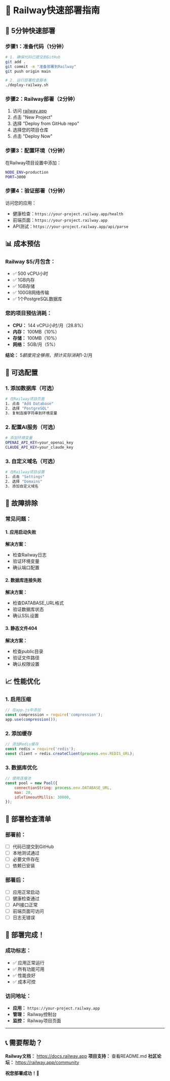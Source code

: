 # 🚀 Railway快速部署指南

## 🎯 5分钟快速部署

### 步骤1：准备代码（1分钟）
```bash
# 1. 确保代码已提交到GitHub
git add .
git commit -m "准备部署到Railway"
git push origin main

# 2. 运行部署检查脚本
./deploy-railway.sh
```

### 步骤2：Railway部署（2分钟）
1. 访问 [railway.app](https://railway.app)
2. 点击 "New Project"
3. 选择 "Deploy from GitHub repo"
4. 选择您的项目仓库
5. 点击 "Deploy Now"

### 步骤3：配置环境（1分钟）
在Railway项目设置中添加：
```bash
NODE_ENV=production
PORT=3000
```

### 步骤4：验证部署（1分钟）
访问您的应用：
- 健康检查：`https://your-project.railway.app/health`
- 前端页面：`https://your-project.railway.app`
- API测试：`https://your-project.railway.app/api/parse`

## 📊 成本预估

### Railway $5/月包含：
- ✅ 500 vCPU小时
- ✅ 1GB内存
- ✅ 1GB存储
- ✅ 100GB网络传输
- ✅ 1个PostgreSQL数据库

### 您的项目预估消耗：
- **CPU：** 144 vCPU小时/月（28.8%）
- **内存：** 100MB（10%）
- **存储：** 100MB（10%）
- **网络：** 5GB/月（5%）

**结论：** $5额度完全够用，预计实际消耗$1-2/月

## 🔧 可选配置

### 1. 添加数据库（可选）
```bash
# 在Railway项目页面
1. 点击 "Add Database"
2. 选择 "PostgreSQL"
3. 复制连接字符串到环境变量
```

### 2. 配置AI服务（可选）
```bash
# 添加环境变量
OPENAI_API_KEY=your_openai_key
CLAUDE_API_KEY=your_claude_key
```

### 3. 自定义域名（可选）
```bash
# 在Railway项目设置
1. 点击 "Settings"
2. 选择 "Domains"
3. 添加自定义域名
```

## 🚨 故障排除

### 常见问题：

#### 1. 应用启动失败
**解决方案：**
- 检查Railway日志
- 验证环境变量
- 确认端口配置

#### 2. 数据库连接失败
**解决方案：**
- 检查DATABASE_URL格式
- 验证数据库状态
- 确认SSL设置

#### 3. 静态文件404
**解决方案：**
- 检查public目录
- 验证文件路径
- 确认权限设置

## 📈 性能优化

### 1. 启用压缩
```javascript
// 在app.js中添加
const compression = require('compression');
app.use(compression());
```

### 2. 添加缓存
```javascript
// 添加Redis缓存
const redis = require('redis');
const client = redis.createClient(process.env.REDIS_URL);
```

### 3. 数据库优化
```javascript
// 使用连接池
const pool = new Pool({
    connectionString: process.env.DATABASE_URL,
    max: 20,
    idleTimeoutMillis: 30000,
});
```

## 🎯 部署检查清单

### 部署前：
- [ ] 代码已提交到GitHub
- [ ] 本地测试通过
- [ ] 必要文件存在
- [ ] 依赖已安装

### 部署后：
- [ ] 应用正常启动
- [ ] 健康检查通过
- [ ] API接口正常
- [ ] 前端页面可访问
- [ ] 日志无错误

## 🚀 部署完成！

### 成功标志：
- ✅ 应用正常运行
- ✅ 所有功能可用
- ✅ 性能良好
- ✅ 成本可控

### 访问地址：
- **应用：** `https://your-project.railway.app`
- **管理：** Railway控制台
- **监控：** Railway项目页面

---

## 📞 需要帮助？

**Railway文档：** https://docs.railway.app
**项目支持：** 查看README.md
**社区论坛：** https://railway.app/community

**祝您部署成功！🎉**
